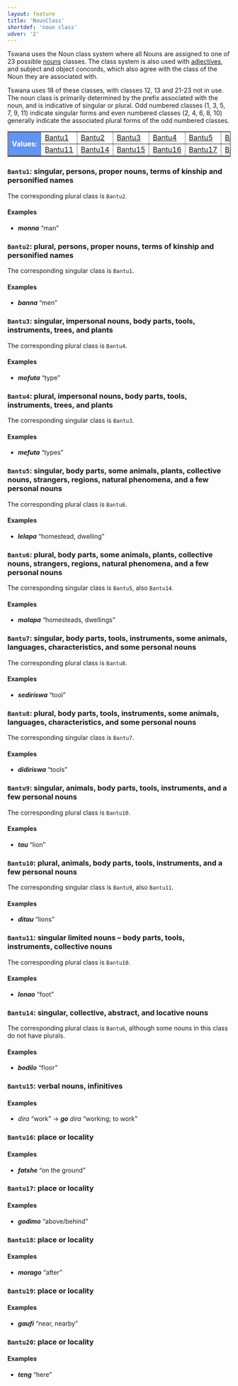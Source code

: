 ```yaml
---
layout: feature
title: 'NounClass'
shortdef: 'noun class'
udver: '2'
---
```


Tswana uses the Noun class system where all Nouns are assigned to one of 23 possible [nouns](en-pos/NOUN) classes. The class system is also used with [adjectives](en-pos/ADJ), and subject and object concords, which also agree with the class of the Noun they are associated with.

Tswana uses 18 of these classes, with classes 12, 13 and 21-23 not in use.
The noun class is primarily determined by the prefix associated with the noun, and is indicative of singular or plural. Odd numbered classes (1, 3, 5, 7, 9, 11) indicate singular forms and even numbered classes (2, 4, 6, 8, 10) generally indicate the associated plural forms of the odd numbered classes.


<table class="typeindex" border="1">
<tr>
  <td rowspan="5" style="background-color:cornflowerblue;color:white"><strong>Values:</strong> </td>
  <td><a href="#Bantu1">Bantu1</a></td>
  <td><a href="#Bantu2">Bantu2</a></td>
  <td><a href="#Bantu3">Bantu3</a></td>
  <td><a href="#Bantu4">Bantu4</a></td>
  <td><a href="#Bantu5">Bantu5</a></td>
  <td><a href="#Bantu6">Bantu6</a></td>
  <td><a href="#Bantu7">Bantu7</a></td>
  <td><a href="#Bantu8">Bantu8</a></td>
  <td><a href="#Bantu9">Bantu9</a></td>
  <td><a href="#Bantu10">Bantu10</a></td>
</tr>
<tr>
  <td><a href="#Bantu11">Bantu11</a></td>
  <td><a href="#Bantu14">Bantu14</a></td>
  <td><a href="#Bantu15">Bantu15</a></td>
  <td><a href="#Bantu16">Bantu16</a></td>
  <td><a href="#Bantu17">Bantu17</a></td>
  <td><a href="#Bantu18">Bantu18</a></td>
  <td><a href="#Bantu19">Bantu19</a></td>
  <td><a href="#Bantu20">Bantu20</a></td>
</tr>
</table>

### <a name="Bantu1">`Bantu1`</a>: singular, persons, proper nouns, terms of kinship and personified names

The corresponding plural class is `Bantu2`.

#### Examples

* _<b>monna</b>_ “man”

### <a name="Bantu2">`Bantu2`</a>: plural, persons, proper nouns, terms of kinship and personified names

The corresponding singular class is `Bantu1`.

#### Examples

* _<b>banna</b>_ “men”

### <a name="Bantu3">`Bantu3`</a>: singular, impersonal nouns, body parts, tools, instruments, trees, and plants

The corresponding plural class is `Bantu4`.

#### Examples

* _<b>mofuta</b>_ “type”

### <a name="Bantu4">`Bantu4`</a>: plural, impersonal nouns, body parts, tools, instruments, trees, and plants

The corresponding singular class is `Bantu3`.

#### Examples

* _<b>mefuta</b>_ “types”

### <a name="Bantu5">`Bantu5`</a>: singular, body parts, some animals, plants, collective nouns, strangers, regions, natural phenomena, and a few personal nouns

The corresponding plural class is `Bantu6`.

#### Examples

* _<b>lelapa</b>_ “homestead, dwelling”

### <a name="Bantu6">`Bantu6`</a>: plural, body parts, some animals, plants, collective nouns, strangers, regions, natural phenomena, and a few personal nouns

The corresponding singular class is `Bantu5`, also `Bantu14`.

#### Examples

* _<b>malapa</b>_ “homesteads, dwellings”

### <a name="Bantu7">`Bantu7`</a>: singular, body parts, tools, instruments, some animals, languages, characteristics, and some personal nouns

The corresponding plural class is `Bantu8`.

#### Examples

* _<b>sediriswa</b>_ “tool”

### <a name="Bantu8">`Bantu8`</a>: plural, body parts, tools, instruments, some animals, languages, characteristics, and some personal nouns

The corresponding singular class is `Bantu7`.

#### Examples

* _<b>didiriswa</b>_ “tools”

### <a name="Bantu9">`Bantu9`</a>: singular, animals, body parts, tools, instruments, and a few personal nouns

The corresponding plural class is `Bantu10`.

#### Examples

* _<b>tau</b>_ “lion”

### <a name="Bantu10">`Bantu10`</a>: plural, animals, body parts, tools, instruments, and a few personal nouns

The corresponding singular class is `Bantu9`, also `Bantu11`.

#### Examples

* _<b>ditau</b>_ “lions”

### <a name="Bantu11">`Bantu11`</a>: singular limited nouns – body parts, tools, instruments, collective nouns

The corresponding plural class is `Bantu10`.

#### Examples

* _<b>lonao</b>_ “foot”

### <a name="Bantu14">`Bantu14`</a>: singular, collective, abstract, and locative nouns

The corresponding plural class is `Bantu6`, although some nouns in this class do not have plurals.

#### Examples

* _<b>bodilo</b>_ “floor”

### <a name="Bantu15">`Bantu15`</a>: verbal nouns, infinitives

#### Examples

* _dira_ “work” → _<b>go</b>_ _dira_ “working; to work”

### <a name="Bantu16">`Bantu16`</a>: place or locality

#### Examples

* _<b>fatshe</b>_ “on the ground”

### <a name="Bantu17">`Bantu17`</a>: place or locality

#### Examples

* _<b>godimo</b>_ “above/behind”

### <a name="Bantu18">`Bantu18`</a>: place or locality

#### Examples

* _<b>morago</b>_ “after”

### <a name="Bantu19">`Bantu19`</a>: place or locality

#### Examples

* _<b>gaufi</b>_ “near, nearby”

### <a name="Bantu20">`Bantu20`</a>: place or locality

#### Examples

*  _<b>teng</b>_ “here”
